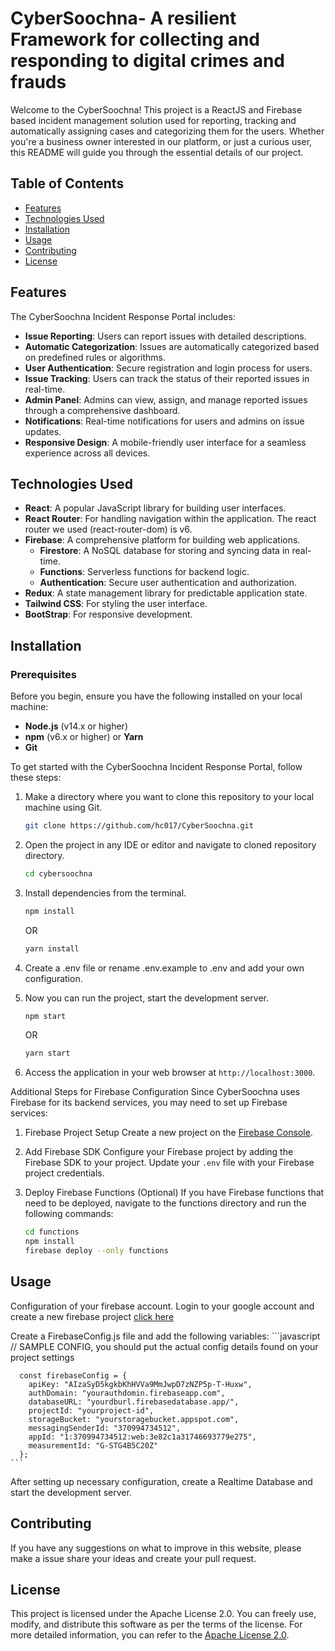 #  CyberSoochna- A resilient Framework for collecting and responding to digital crimes and frauds
Welcome to the CyberSoochna! This project is a ReactJS and Firebase based incident management solution used for reporting, tracking and automatically assigning cases and categorizing them for the users. Whether you're a business owner interested in our platform, or just a curious user, this README will guide you through the essential details of our project. 
## Table of Contents
- [Features](#features)
- [Technologies Used](#technologies-used)
- [Installation](#installation)
- [Usage](#usage)
- [Contributing](#contributing)
- [License](#license)
## Features
The CyberSoochna Incident Response Portal includes:

- **Issue Reporting**: Users can report issues with detailed descriptions.
- **Automatic Categorization**: Issues are automatically categorized based on predefined rules or algorithms.
- **User Authentication**: Secure registration and login process for users.
- **Issue Tracking**: Users can track the status of their reported issues in real-time.
- **Admin Panel**: Admins can view, assign, and manage reported issues through a comprehensive dashboard.
- **Notifications**: Real-time notifications for users and admins on issue updates.
- **Responsive Design**: A mobile-friendly user interface for a seamless experience across all devices.

## Technologies Used
- **React**: A popular JavaScript library for building user interfaces.
- **React Router**: For handling navigation within the application. The react router we used (react-router-dom) is v6. 
- **Firebase**: A comprehensive platform for building web applications.
  - **Firestore**: A NoSQL database for storing and syncing data in real-time.
  - **Functions**: Serverless functions for backend logic.
  - **Authentication**: Secure user authentication and authorization.
- **Redux**: A state management library for predictable application state.
- **Tailwind CSS**: For styling the user interface.
- **BootStrap**: For responsive development. 

## Installation
### Prerequisites

Before you begin, ensure you have the following installed on your local machine:

- **Node.js** (v14.x or higher)
- **npm** (v6.x or higher) or **Yarn**
- **Git**
  
To get started with the CyberSoochna Incident Response Portal, follow these steps:

1. Make a directory where you want to clone this repository to your local machine using Git.

   ```bash
   git clone https://github.com/hc017/CyberSoochna.git

2. Open the project in any IDE or editor and navigate to cloned repository directory.
   ```bash
   cd cybersoochna
   
3. Install dependencies from the terminal.
   ```bash
   npm install
   ```
   OR
   ```bash
   yarn install
   ```
   
4. Create a .env file or rename .env.example to .env and add your own configuration.

5. Now you can run the project, start the development server.
   ```bash
   npm start
   ```
    OR
   ```bash
   yarn start
   ```
   
6. Access the application in your web browser at `http://localhost:3000`.

Additional Steps for Firebase Configuration
Since CyberSoochna uses Firebase for its backend services, you may need to set up Firebase services:

1. Firebase Project Setup
Create a new project on the [Firebase Console](https://console.firebase.google.com/).

2. Add Firebase SDK
Configure your Firebase project by adding the Firebase SDK to your project. Update your `.env` file with your Firebase project credentials.

3. Deploy Firebase Functions (Optional)
If you have Firebase functions that need to be deployed, navigate to the functions directory and run the following commands:
   ```bash
   cd functions
   npm install
   firebase deploy --only functions
   ```
## Usage
Configuration of your firebase account. Login to your google account and create a new firebase project [click here](https://console.firebase.google.com/u/0/)

Create a FirebaseConfig.js file and add the following variables:
    ```javascript
      // SAMPLE CONFIG, you should put the actual config details found on your project settings

      const firebaseConfig = {
        apiKey: "AIzaSyD5kgkbKhHVVa9MmJwpD7zNZP5p-T-Huxw",
        authDomain: "yourauthdomin.firebaseapp.com",
        databaseURL: "yourdburl.firebasedatabase.app/",
        projectId: "yourproject-id",
        storageBucket: "yourstoragebucket.appspot.com",
        messagingSenderId: "370994734512",
        appId: "1:370994734512:web:3e82c1a31746693779e275",
        measurementId: "G-STG4B5C20Z"
      };
    ```
After setting up necessary configuration, create a Realtime Database and start the development server.

## Contributing
If you have any suggestions on what to improve in this website, please make a issue share your ideas and create your pull request.

## License

This project is licensed under the Apache License 2.0. You can freely use, modify, and distribute this software as per the terms of the license.
For more detailed information, you can refer to the [Apache License 2.0](http://www.apache.org/licenses/LICENSE-2.0).
